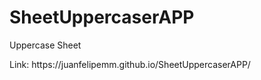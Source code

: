 # SheetUppercaserAPP
<p>Uppercase Sheet</p>
<p>Link: https://juanfelipemm.github.io/SheetUppercaserAPP/ </p>
